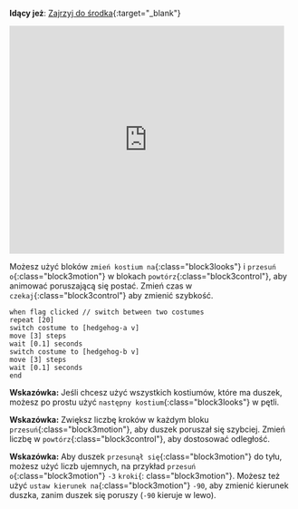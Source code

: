 **Idący jeż**: [Zajrzyj do środka](https://scratch.mit.edu/projects/499398615/editor){:target="_blank"}

<div class="scratch-preview">
  <iframe allowtransparency="true" width="485" height="402" src="https://scratch.mit.edu/projects/embed/499398615/?autostart=false" frameborder="0"></iframe>
</div>

Możesz użyć bloków `zmień kostium na`{:class="block3looks"} i `przesuń o`{:class="block3motion"} w blokach `powtórz`{:class="block3control"}, aby animować poruszającą się postać. Zmień czas w `czekaj`{:class="block3control"} aby zmienić szybkość.

```blocks3
when flag clicked // switch between two costumes
repeat [20]
switch costume to [hedgehog-a v]
move [3] steps
wait [0.1] seconds
switch costume to [hedgehog-b v]
move [3] steps
wait [0.1] seconds
end
```

**Wskazówka:** Jeśli chcesz użyć wszystkich kostiumów, które ma duszek, możesz po prostu użyć `następny kostium`{:class="block3looks"} w pętli.

**Wskazówka:** Zwiększ liczbę kroków w każdym bloku `przesuń`{:class="block3motion"}, aby duszek poruszał się szybciej. Zmień liczbę w `powtórz`{:class="block3control"}, aby dostosować odległość.

**Wskazówka:** Aby duszek `przesunął się`{:class="block3motion"} do tyłu, możesz użyć liczb ujemnych, na przykład `przesuń o`{:class="block3motion"} `-3` `kroki`{: class="block3motion"}. Możesz też użyć `ustaw kierunek na`{:class="block3motion"} `-90`, aby zmienić kierunek duszka, zanim duszek się poruszy (`-90` kieruje w lewo). 

